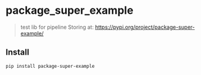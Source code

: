 # package_super_example
> test lib for pipeline
> Storing at: https://pypi.org/project/package-super-example/

## Install
```bash
pip install package-super-example
```